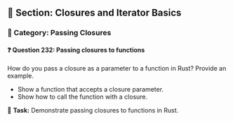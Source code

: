 ## 📘 Section: Closures and Iterator Basics  
### 🔹 Category: Passing Closures  
#### ❓ Question 232: Passing closures to functions

How do you pass a closure as a parameter to a function in Rust? Provide an example.

- Show a function that accepts a closure parameter.
- Show how to call the function with a closure.

🔧 **Task:** Demonstrate passing closures to functions in Rust.
